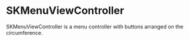 SKMenuViewController
====================

SKMenuViewController is a menu controller with buttons arranged on the circumference.

